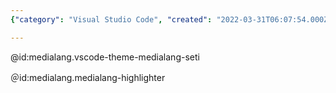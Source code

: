 ```yaml
---
{"category": "Visual Studio Code", "created": "2022-03-31T06:07:54.000Z", "date": "2022-03-31 06:07:54", "description": "This article provides detailed instructions on how to install two Visual Studio Code extensions, namely 'medialang.vscode-theme-medialang-seti' and 'medialang.medialang-highlighter', by using their respective IDs.", "modified": "2022-08-18T15:31:32.162Z", "tags": ["extension", "medialang", "pyjom"], "title": "Install VSCode Extensions by ID"}

---
```


@id:medialang.vscode-theme-medialang-seti

＠id:medialang.medialang-highlighter
